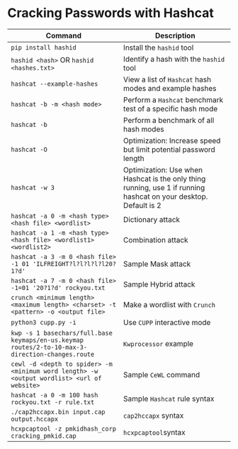 # Cracking Passwords with Hashcat

| **Command**                                                                                      | **Description**                                                                                                  |
| ------------------------------------------------------------------------------------------------ | ---------------------------------------------------------------------------------------------------------------- |
| `pip install hashid`                                                                             | Install the `hashid` tool                                                                                        |
| `hashid <hash>` OR `hashid <hashes.txt>`                                                         | Identify a hash with the `hashid` tool                                                                           |
| `hashcat --example-hashes`                                                                       | View a list of `Hashcat` hash modes and example hashes                                                           |
| `hashcat -b -m <hash mode>`                                                                      | Perform a `Hashcat` benchmark test of a specific hash mode                                                       |
| `hashcat -b`                                                                                     | Perform a benchmark of all hash modes                                                                            |
| `hashcat -O`                                                                                     | Optimization: Increase speed but limit potential password length                                                 |
| `hashcat -w 3`                                                                                   | Optimization: Use when Hashcat is the only thing running, use 1 if running hashcat on your desktop. Default is 2 |
| `hashcat -a 0 -m <hash type> <hash file> <wordlist>`                                             | Dictionary attack                                                                                                |
| `hashcat -a 1 -m <hash type> <hash file> <wordlist1> <wordlist2>`                                | Combination attack                                                                                               |
| `hashcat -a 3 -m 0 <hash file> -1 01 'ILFREIGHT?l?l?l?l?l20?1?d'`                                | Sample Mask attack                                                                                               |
| `hashcat -a 7 -m 0 <hash file> -1=01 '20?1?d' rockyou.txt`                                       | Sample Hybrid attack                                                                                             |
| `crunch <minimum length> <maximum length> <charset> -t <pattern> -o <output file>`               | Make a wordlist with `Crunch`                                                                                    |
| `python3 cupp.py -i`                                                                             | Use `CUPP` interactive mode                                                                                      |
| `kwp -s 1 basechars/full.base keymaps/en-us.keymap routes/2-to-10-max-3-direction-changes.route` | `Kwprocessor` example                                                                                            |
| `cewl -d <depth to spider> -m <minimum word length> -w <output wordlist> <url of website>`       | Sample `CeWL` command                                                                                            |
| `hashcat -a 0 -m 100 hash rockyou.txt -r rule.txt`                                               | Sample `Hashcat` rule syntax                                                                                     |
| `./cap2hccapx.bin input.cap output.hccapx`                                                       | `cap2hccapx` syntax                                                                                              |
| `hcxpcaptool -z pmkidhash_corp cracking_pmkid.cap`                                               | `hcxpcaptool`syntax                                                                                              |

